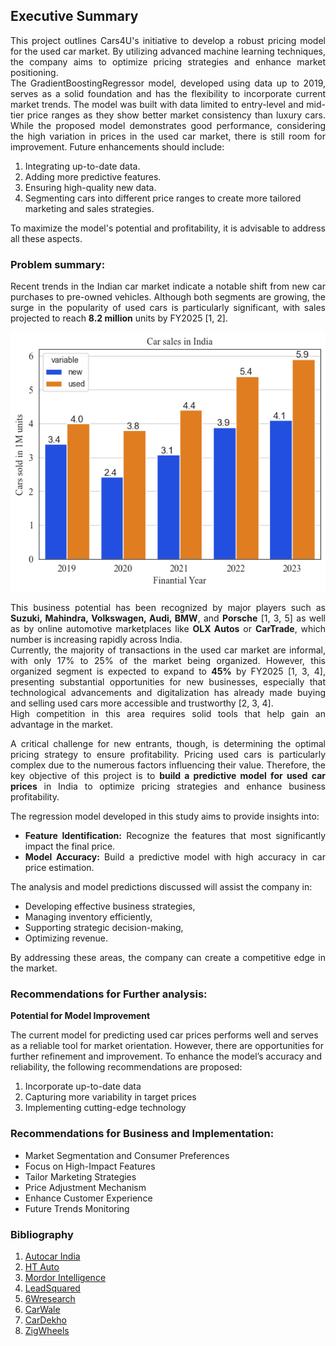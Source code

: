 ## Executive Summary
<div align='justify'>
This project outlines Cars4U's initiative to develop a robust pricing model for the used car market. By utilizing advanced machine learning techniques, the company aims to optimize pricing strategies and enhance market positioning.<br>
The GradientBoostingRegressor model, developed using data up to 2019, serves as a solid foundation and has the flexibility to incorporate current market trends. The model was built with data limited to entry-level and mid-tier price ranges as they show better market consistency than luxury cars. While the proposed model demonstrates good performance, considering the high variation in prices in the used car market, there is still room for improvement. Future enhancements should include:
</div>

1.	Integrating up-to-date data.
2.	Adding more predictive features.
3.	Ensuring high-quality new data.
4.	Segmenting cars into different price ranges to create more tailored marketing and sales strategies.

<div align='justify'>
To maximize the model's potential and profitability, it is advisable to address all these aspects.
</div>

### Problem summary:  
<div align='justify'>
<p> 
Recent trends in the Indian car market indicate a notable shift from new car purchases to pre-owned vehicles. Although both segments are growing, the surge in the popularity of used cars is particularly significant, with sales projected to reach <b>8.2 million</b> units by FY2025 [1, 2].
</p>

<p align='center'>
<img src='https://github.com/Gr3Fin/DA_projects/blob/main/Used_Car_Prices/images/sales_used_new.png' title='sales new vs used cars'>
</p>

<p>
This business potential has been recognized by major players such as <b>Suzuki, Mahindra, Volkswagen, Audi, BMW</b>, and <b>Porsche</b> [1, 3, 5] as well as by online automotive marketplaces like <b>OLX Autos</b> or <b>CarTrade</b>, which number is increasing rapidly across India.<br>
Currently, the majority of transactions in the used car market are informal, with only 17% to 25% of the market being organized. However, this organized segment is expected to expand to <b>45%</b> by FY2025 [1, 3, 4], presenting substantial opportunities for new businesses, especially that technological advancements and digitalization has already made buying and selling used cars more accessible and trustworthy [2, 3, 4].<br>
High competition in this area requires solid tools that help gain an advantage in the market.
</p>
<p>
A critical challenge for new entrants, though, is determining the optimal pricing strategy to ensure profitability. Pricing used cars is particularly complex due to the numerous factors influencing their value. Therefore, the key objective of this project is to <b>build a predictive model for used car prices</b> in India to optimize pricing strategies and enhance business profitability.
<p>
The regression model developed in this study aims to provide insights into:
<ul>
    <li><b>Feature Identification:</b> Recognize the features that most significantly impact the final price.</li>
	<li><b>Model Accuracy:</b> Build a predictive model with high accuracy in car price estimation.</li>
</ul>    
</p>
<p>
The analysis and model predictions discussed will assist the company in:
<ul>
    <li>Developing effective business strategies,</li>
	<li>Managing inventory efficiently,</li>
    <li>Supporting strategic decision-making,</li>
	<li>Optimizing revenue.</li>
</ul>
</p>
<p>
By addressing these areas, the company can create a competitive edge in the market.
</p>
</div>

### Recommendations for Further analysis:

**Potential for Model Improvement**  

<div alignment='justify'>
The current model for predicting used car prices performs well and serves as a reliable tool for market orientation. However, there are opportunities for further refinement and improvement. To enhance the model’s accuracy and reliability, the following recommendations are proposed:
</div>
<ol>
    <li>Incorporate up-to-date data</li>
    <li>Capturing more variability in target prices</li>
    <li>Implementing cutting-edge technology</li>
</ol>

### Recommendations for Business and Implementation:

<ul>
    <li>Market Segmentation and Consumer Preferences</li>
    <li>Focus on High-Impact Features</li>
    <li>Tailor Marketing Strategies</li>
    <li>Price Adjustment Mechanism</li>
    <li>Enhance Customer Experience</li>
    <li>Future Trends Monitoring</li>
</ul>

### Bibliography
1.	[Autocar India](https://www.autocarindia.com/car-news/used-car-market-to-be-twice-as-big-as-new-car-segment-by-fy2025-421140)
2.	[HT Auto](https://auto.hindustantimes.com/auto/cars/whats-pushing-india-s-used-car-market-explained-here-41640687279207.html)
3.	[Mordor Intelligence](https://www.mordorintelligence.com/industry-reports/india-used-car-market/market-trends)
4.	[LeadSquared](https://www.leadsquared.com/industries/automotive/used-car-market-trends/)
5.	[6Wresearch](https://www.6wresearch.com/industry-report/india-used-car-market-2020-2026)
6.	[CarWale](https://www.carwale.com/)
7.	[CarDekho](https://www.cardekho.com/)
8.	[ZigWheels](https://www.zigwheels.com/)
